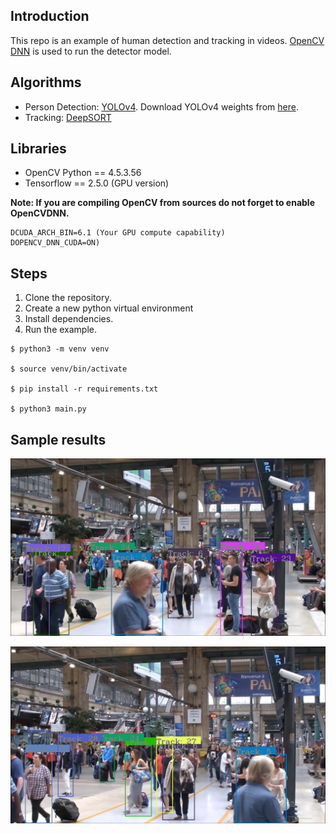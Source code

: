 ## Introduction
This repo is an example of human detection and tracking in videos. [OpenCV DNN](https://docs.opencv.org/master/d6/d0f/group__dnn.html) is used to run the detector model. 

## Algorithms 
- Person Detection: [YOLOv4](https://arxiv.org/abs/2004.10934). Download YOLOv4 weights from [here](https://github.com/AlexeyAB/darknet/releases/download/darknet_yolo_v3_optimal/yolov4.weights).
- Tracking: [DeepSORT](https://github.com/nwojke/deep_sort)

## Libraries
- OpenCV Python == 4.5.3.56
- Tensorflow == 2.5.0 (GPU version)

**Note: If you are compiling OpenCV from sources do not forget to enable OpenCVDNN.**
```
DCUDA_ARCH_BIN=6.1 (Your GPU compute capability)
DOPENCV_DNN_CUDA=ON)
```

## Steps
1. Clone the repository.
2. Create a new python virtual environment
3. Install dependencies.
4. Run the example.
   
```
$ python3 -m venv venv

$ source venv/bin/activate

$ pip install -r requirements.txt

$ python3 main.py 
```

## Sample results
[Result 1]: https://github.com/adam-p/markdown-here/raw/master/src/common/images/icon48.png "Logo Title Text 2"

![Result 1](./images/example1.png "Sample result 1")

![Result 2](./images/example2.png "Sample result 2")